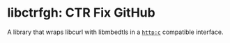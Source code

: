 # libctrfgh: CTR Fix GitHub

A library that wraps libcurl with libmbedtls in a [`http:c`](http://smealum.github.io/ctrulib/httpc_8h.html) compatible interface.
